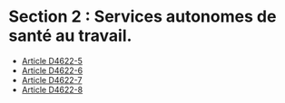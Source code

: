# Section 2 : Services autonomes de santé au travail.

* [Article D4622-5](./LEGIARTI000025280071.md)
* [Article D4622-6](./LEGIARTI000025280067.md)
* [Article D4622-7](./LEGIARTI000025280065.md)
* [Article D4622-8](./LEGIARTI000025280063.md)
